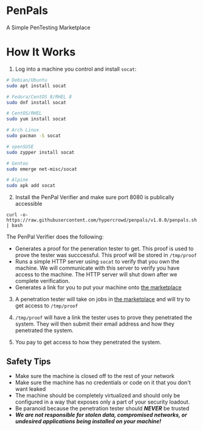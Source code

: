 # PenPals

A Simple PenTesting Marketplace

# How It Works

1. Log into a machine you control and install `socat`:

```bash
# Debian/Ubuntu
sudo apt install socat

# Fedora/CentOS 8/RHEL 8
sudo dnf install socat

# CentOS/RHEL
sudo yum install socat

# Arch Linux
sudo pacman -S socat

# openSUSE
sudo zypper install socat

# Gentoo
sudo emerge net-misc/socat

# Alpine
sudo apk add socat 
```

2. Install the PenPal Verifier and make sure port 8080 is publically accessible

```
curl -o- https://raw.githubusercontent.com/hypercrowd/penpals/v1.0.0/penpals.sh | bash
```

The PenPal Verifier does the following:

* Generates a proof for the peneration tester to get.  This proof is used to prove the tester was succcessful.  This proof will be stored in `/tmp/proof`
* Runs a simple HTTP server using `socat` to verify that you own the machine.  We will communicate with this server to verify you have access to the machine.  The HTTP server will shut down after we complete verification.
* Generates a link for you to put your machine onto [the marketplace](https://airtable.com/apppJsMZ2MAT6iLkN/shrXaJPGtOLDB7jRM/tblwVDav3AGPbYY7B)

3. A penetration tester will take on jobs in [the marketplace](https://airtable.com/apppJsMZ2MAT6iLkN/shrXaJPGtOLDB7jRM/tblwVDav3AGPbYY7B) and will try to get access to `/tmp/proof`

4. `/tmp/proof` will have a link the tester uses to prove they penetrated the system.  They will then submit their email address and how they penetrated the system.

5. You pay to get access to how they penetrated the system.

## Safety Tips

* Make sure the machine is closed off to the rest of your network
* Make sure the machine has no credentials or code on it that you don't want leaked
* The machine should be completely virtualized and should only be configured in a way that exposes only a part of your security loadout.
* Be paranoid because the penetration tester should _**NEVER**_ be trusted
* _**We are not responsible for stolen data, compromised networks, or undesired applications being installed on your machine!**_